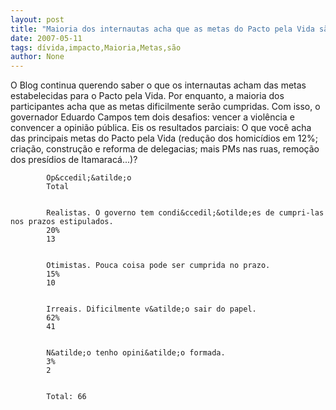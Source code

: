 ```yaml
---
layout: post
title: "Maioria dos internautas acha que as metas do Pacto pela Vida são difíceis de ser cumpridas"
date: 2007-05-11
tags: dívida,impacto,Maioria,Metas,são
author: None
---
```

O Blog continua querendo saber o que os internautas acham das metas estabelecidas para o Pacto pela Vida. Por enquanto, a maioria dos participantes acha que as metas dificilmente ser&atilde;o cumpridas. Com isso,&nbsp;o governador Eduardo Campos tem dois desafios: vencer a viol&ecirc;ncia e convencer a opini&atilde;o p&uacute;blica.
Eis os resultados parciais:
O que voc&ecirc; acha das principais metas do Pacto pela Vida (redu&ccedil;&atilde;o dos homic&iacute;dios em 12%; cria&ccedil;&atilde;o, constru&ccedil;&atilde;o e reforma de delegacias; mais PMs nas ruas, remo&ccedil;&atilde;o dos pres&iacute;dios de Itamarac&aacute;...)?&nbsp;


    
        
            Op&ccedil;&atilde;o
            Total 
        
        
            Realistas. O governo tem condi&ccedil;&otilde;es de cumpri-las nos prazos estipulados. 
            20% 
            13
        
        
            Otimistas. Pouca coisa pode ser cumprida no prazo. 
            15% 
            10
        
        
            Irreais. Dificilmente v&atilde;o sair do papel. 
            62% 
            41
        
        
            N&atilde;o tenho opini&atilde;o formada. 
            3% 
            2
        
        
            Total: 66
        
    

 